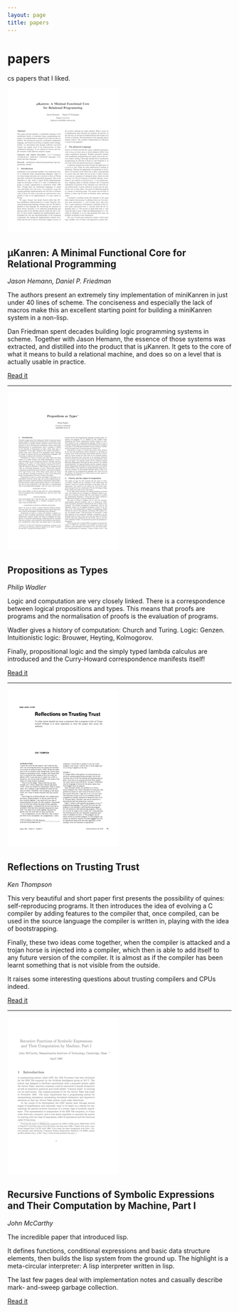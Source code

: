 ```yaml
---
layout: page
title: papers
---
```


<div class="hero-unit">
    <h1>papers</h1>
    <p>cs papers that I liked.</p>
</div>

<div class="book-cover">
    <img src="/img/papers/mukanren.png">
</div>

## μKanren: A Minimal Functional Core for Relational Programming

*Jason Hemann, Daniel P. Friedman*

The authors present an extremely tiny implementation of miniKanren in just
under 40 lines of scheme. The conciseness and especially the lack of macros
make this an excellent starting point for building a miniKanren system in a
non-lisp.

Dan Friedman spent decades building logic programming systems in scheme.
Together with Jason Hemann, the essence of those systems was extracted, and
distilled into the product that is μKanren. It gets to the core of what it
means to build a relational machine, and does so on a level that is actually
usable in practice.

<a href="http://webyrd.net/scheme-2013/papers/HemannMuKanren2013.pdf" class="btn btn-large btn-inverse" style="width: 100px;"><span class="icon-bookmark icon-white"></span> Read it</a>

<span class="clearfix"></span>

<hr />

<div class="book-cover">
    <img src="/img/papers/propositions-as-types.png">
</div>

## Propositions as Types

*Philip Wadler*

Logic and computation are very closely linked. There is a correspondence
between logical propositions and types. This means that proofs are programs
and the normalisation of proofs is the evaluation of programs.

Wadler gives a history of computation: Church and Turing. Logic: Genzen.
Intuitionistic logic: Brouwer, Heyting, Kolmogorov.

Finally, propositional logic and the simply typed lambda calculus are
introduced and the Curry-Howard correspondence manifests itself!

<a href="http://homepages.inf.ed.ac.uk/wadler/papers/propositions-as-types/propositions-as-types.pdf" class="btn btn-large btn-inverse" style="width: 100px;"><span class="icon-bookmark icon-white"></span> Read it</a>

<span class="clearfix"></span>

<hr />

<div class="book-cover">
    <img src="/img/papers/trust.png">
</div>

## Reflections on Trusting Trust

*Ken Thompson*

This very beautiful and short paper first presents the possibility of quines:
self-reproducing programs. It then introduces the idea of evolving a C
compiler by adding features to the compiler that, once compiled, can be used
in the source language the compiler is written in, playing with the idea of
bootstrapping.

Finally, these two ideas come together, when the compiler is attacked and a
trojan horse is injected into a compiler, which then is able to add itself to
any future version of the compiler. It is almost as if the compiler has been
learnt something that is not visible from the outside.

It raises some interesting questions about trusting compilers and CPUs indeed.

<a href="http://www.cs.sunysb.edu/~cse509/p761-thompson.pdf" class="btn btn-large btn-inverse" style="width: 100px;"><span class="icon-bookmark icon-white"></span> Read it</a>

<span class="clearfix"></span>

<hr />

<div class="book-cover">
    <img src="/img/papers/lisp.png">
</div>

## Recursive Functions of Symbolic Expressions and Their Computation by Machine, Part I

*John McCarthy*

The incredible paper that introduced lisp.

It defines functions, conditional expressions and basic data structure
elements, then builds the lisp system from the ground up. The highlight is a
meta-circular interpreter: A lisp interpreter written in lisp.

The last few pages deal with implementation notes and casually describe mark-
and-sweep garbage collection.

<a href="http://www-formal.stanford.edu/jmc/recursive.pdf" class="btn btn-large btn-inverse" style="width: 100px;"><span class="icon-bookmark icon-white"></span> Read it</a>

<span class="clearfix"></span>

